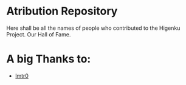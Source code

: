 # Atribution Repository
Here shall be all the names of people who contributed to the Higenku Project. Our Hall of Fame.

# A big Thanks to:
- [lmtr0](https://github.com/lmtr0)
